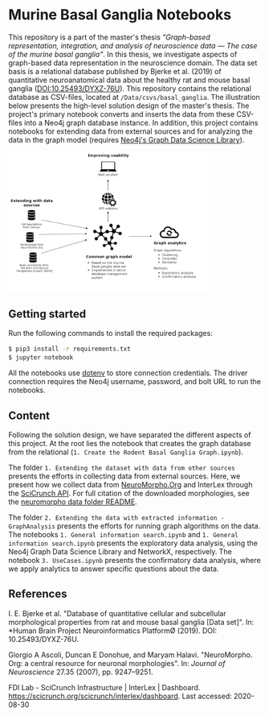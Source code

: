 # Murine Basal Ganglia Notebooks
This repository is a part of the master's thesis *"Graph-based representation, integration, and analysis of neuroscience data &mdash; The case of the murine basal ganglia"*.
In this thesis, we investigate aspects of graph-based data representation in the neuroscience domain. 
The data set basis is a relational database published by Bjerke et al. (2019) of quantitative neuroanatomical data about the healthy rat and mouse basal ganglia ([DOI:10.25493/DYXZ-76U](https://doi.org/10.25493/DYXZ-76U)). This repository contains the relational database as CSV-files, located at `/Data/csvs/basal_ganglia`. The illustration below presents the high-level solution design of the master's thesis. The project's primary notebook converts and inserts the data from these CSV-files into a Neo4j graph database instance. In addition, this project contains notebooks for extending data from external sources and for analyzing the data in the graph model (requires [Neo4j's Graph Data Science Library](https://neo4j.com/docs/graph-data-science/current/)).

<img src="/Data/visualizations/solutiondesign2.png" alt="High-level architecture of the thesis solution" style="width: 400px;"/>

## Getting started
Run the following commands to install the required packages:
```bash
$ pip3 install -r requirements.txt
$ jupyter notebook
```
All the notebooks use [dotenv](https://pypi.org/project/python-dotenv/) to store connection credentials. The driver connection requires the Neo4j username, password, and bolt URL to run the notebooks.

## Content
Following the solution design, we have separated the different aspects of this project. At the root lies the notebook that creates the graph database from the relational 
(`1. Create the Rodent Basal Ganglia Graph.ipynb`).

The folder `1. Extending the dataset with data from other sources` presents the efforts in collecting data from external sources. Here, we present how we collect data from [NeuroMorpho.Org](http://neuromorpho.org/) and InterLex through the [SciCrunch API](https://scicrunch.org/browse/api-docs/index.html?url=https://scicrunch.org/swagger-docs/swagger.json). For full citation of the downloaded morphologies, see the [neuromorpho data folder README](/Data/csvs/neuromorpho).

The folder `2. Extending the data with extracted information - GraphAnalysis` presents the efforts for running graph algorithms on the data. The notebooks `1. General information search.ipynb` and `1. General information search.ipynb` presents the exploratory data analysis, using the Neo4j Graph Data Science Library and NetworkX, respectively. The notebook `3. UseCases.ipynb` presents the confirmatory data analysis, where we apply analytics to answer specific questions about the data.


## References
I. E. Bjerke et al. "Database of quantitative cellular and subcellular morphological properties from rat and mouse basal ganglia [Data set]".
In: *Human Brain Project Neuroinformatics PlatformØ (2019). DOI: 10.25493/DYXZ-76U.

Giorgio A Ascoli, Duncan E Donohue, and Maryam Halavi. "NeuroMorpho. Org: a central resource for neuronal morphologies". In: *Journal of
Neuroscience* 27.35 (2007), pp. 9247–9251.

FDI Lab - SciCrunch Infrastructure | InterLex | Dashboard. https://scicrunch.org/scicrunch/interlex/dashboard. 
Last accessed: 2020-08-30


